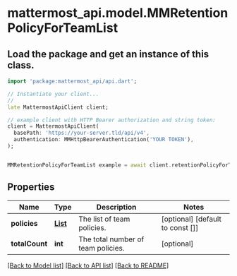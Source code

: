 # mattermost_api.model.MMRetentionPolicyForTeamList

## Load the package and get an instance of this class.
```dart
import 'package:mattermost_api/api.dart';

// Instantiate your client...
//
late MattermostApiClient client;

// example client with HTTP Bearer authorization and string token:
client = MattermostApiClient(
  basePath: 'https://your-server.tld/api/v4',
  authentication: MMHttpBearerAuthentication('YOUR TOKEN'),
);


MMRetentionPolicyForTeamList example = await client.retentionPolicyForTeamList.FUNCTION_THAT_RETURNS_THIS_CLASS();

```

## Properties
Name | Type | Description | Notes
------------ | ------------- | ------------- | -------------
**policies** | [**List<MMDataRetentionPolicyForTeam>**](MMDataRetentionPolicyForTeam.md) | The list of team policies. | [optional] [default to const []]
**totalCount** | **int** | The total number of team policies. | [optional] 

[[Back to Model list]](../GENERATED_README.md#documentation-for-models) [[Back to API list]](../GENERATED_README.md#documentation-for-api-endpoints) [[Back to README]](../GENERATED_README.md)


